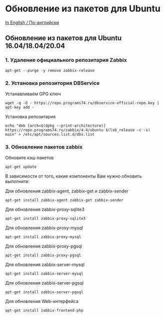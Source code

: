 # Обновление из пакетов для Ubuntu

[In English / По-английски](UBUNTUUPDATE.md)

## Обновление из пакетов для Ubuntu 16.04/18.04/20.04

### 1. Удаление официального репозитария Zabbix

~~~~
apt-get --purge -y remove zabbix-release
~~~~

### 2. Установка репозитория DBService

Устанавливаем GPG ключ
~~~~
wget -q -O - https://repo.programs74.ru/dbservice-official-repo.key | apt-key add -
~~~~

Установка репозитария
~~~~
echo "deb [arch=$(dpkg --print-architecture)] https://repo.programs74.ru/zabbix/4.4/ubuntu $(lsb_release -c -s) main" > /etc/apt/sources.list.d/dbs.list
~~~~

### 3. Обновление пакетов zabbix

Обновите кэш пакетов
~~~~
apt-get update
~~~~

В зависимости от того, какие компоненты Вам нужно обновить выполните:

Для обновления zabbix-agent, zabbix-get и zabbix-sender
~~~~
apt-get install zabbix-agent zabbix-get zabbix-sender
~~~~

Для обновления zabbix-proxy-sqlite3
~~~~
apt-get install zabbix-proxy-sqlite3
~~~~

Для обновления zabbix-proxy-mysql
~~~~
apt-get install zabbix-proxy-mysql
~~~~

Для обновления zabbix-proxy-pgsql
~~~~
apt-get install zabbix-proxy-pgsql
~~~~

Для обновления zabbix-server-mysql
~~~~
apt-get install zabbix-server-mysql
~~~~

Для обновления zabbix-server-pgsql
~~~~
apt-get install zabbix-server-pgsql
~~~~

Для обновления Web-интерфейса
~~~~
apt-get install zabbix-frontend-php
~~~~
